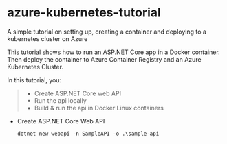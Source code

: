 # azure-kubernetes-tutorial

A simple tutorial on setting up, creating a container and deploying to a kubernetes cluster on Azure

This tutorial shows how to run an ASP.NET Core app in a Docker container. Then deploy the container to Azure Container Registry and an Azure Kubernetes Cluster.

In this tutorial, you:
> * Create ASP.NET Core web API
> * Run the api locally
> * Build & run the api in Docker Linux containers


- Create ASP.NET Core Web API
  ```
  dotnet new webapi -n SampleAPI -o .\sample-api
  ```

